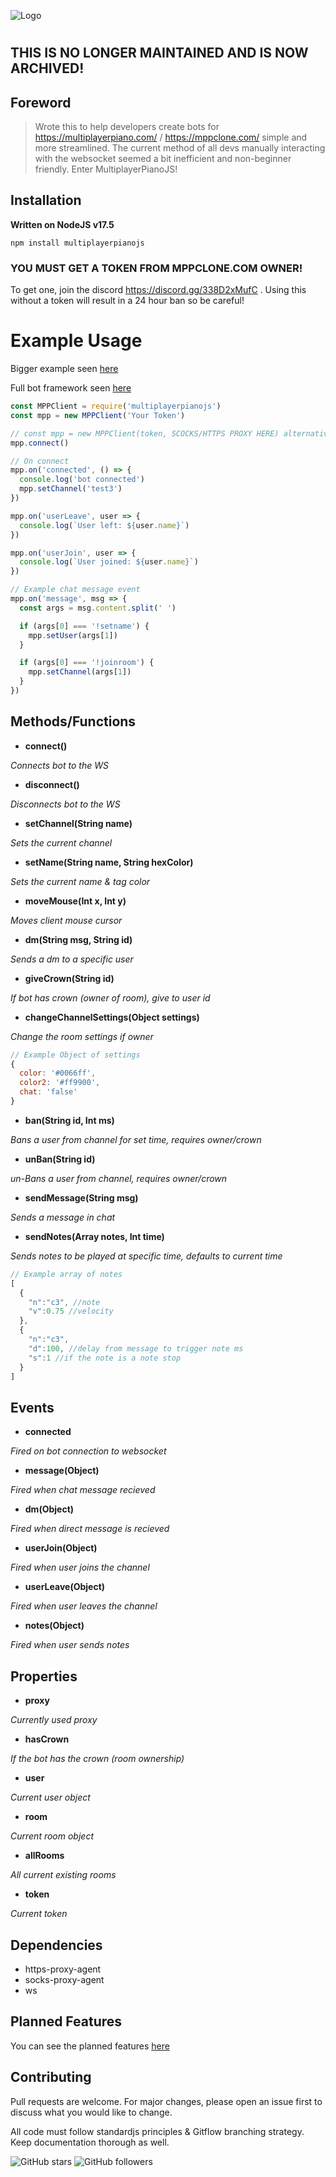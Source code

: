 ![Logo](https://i.imgur.com/tEXHZfc.png)
#

## THIS IS NO LONGER MAINTAINED AND IS NOW ARCHIVED!

## Foreword

> Wrote this to help developers create bots for https://multiplayerpiano.com/ / https://mppclone.com/ simple and more streamlined. The current method of all devs manually interacting with the websocket seemed a bit inefficient and non-beginner friendly. Enter MultiplayerPianoJS!

## Installation
**Written on NodeJS v17.5**

`npm install multiplayerpianojs`

### YOU MUST GET A TOKEN FROM MPPCLONE.COM OWNER!
To get one, join the discord https://discord.gg/338D2xMufC . Using this without a token will result in a 24 hour ban so be careful!

# Example Usage
Bigger example seen [here](https://github.com/GagePielsticker/MultiplayerPianoJS/blob/master/examples/)

Full bot framework seen [here](https://github.com/GagePielsticker/MPP-Bot-Template)
```js
const MPPClient = require('multiplayerpianojs')
const mpp = new MPPClient('Your Token')

// const mpp = new MPPClient(token, SCOCKS/HTTPS PROXY HERE) alternatively
mpp.connect()

// On connect
mpp.on('connected', () => {
  console.log('bot connected')
  mpp.setChannel('test3')
})

mpp.on('userLeave', user => {
  console.log(`User left: ${user.name}`)
})

mpp.on('userJoin', user => {
  console.log(`User joined: ${user.name}`)
})

// Example chat message event
mpp.on('message', msg => {
  const args = msg.content.split(' ')

  if (args[0] === '!setname') {
    mpp.setUser(args[1])
  }

  if (args[0] === '!joinroom') {
    mpp.setChannel(args[1])
  }
})

```
## Methods/Functions

- **connect()**

_Connects bot to the WS_

- **disconnect()**

_Disconnects bot to the WS_

- **setChannel(String name)**

_Sets the current channel_

- **setName(String name, String hexColor)**

_Sets the current name & tag color_

- **moveMouse(Int x, Int y)**

_Moves client mouse cursor_

- **dm(String msg, String id)**

_Sends a dm to a specific user_

- **giveCrown(String id)**

_If bot has crown (owner of room), give to user id_

- **changeChannelSettings(Object settings)**

_Change the room settings if owner_

```js
// Example Object of settings
{
  color: '#0066ff',
  color2: '#ff9900',
  chat: 'false'
}
```
- **ban(String id, Int ms)**

_Bans a user from channel for set time, requires owner/crown_

- **unBan(String id)**

_un-Bans a user from channel, requires owner/crown_

- **sendMessage(String msg)**

_Sends a message in chat_

- **sendNotes(Array notes, Int time)**

_Sends notes to be played at specific time, defaults to current time_

```js
// Example array of notes
[
  {
    "n":"c3", //note
    "v":0.75 //velocity
  },
  {
    "n":"c3",
    "d":100, //delay from message to trigger note ms
    "s":1 //if the note is a note stop
  }
]
```


## Events
- **connected**

_Fired on bot connection to websocket_

- **message(Object)**

_Fired when chat message recieved_

- **dm(Object)**

_Fired when direct message is recieved_

- **userJoin(Object)**

_Fired when user joins the channel_

- **userLeave(Object)**

_Fired when user leaves the channel_

- **notes(Object)**

_Fired when user sends notes_

## Properties

- **proxy**

_Currently used proxy_

- **hasCrown**

_If the bot has the crown (room ownership)_

- **user**

_Current user object_

- **room**

_Current room object_

- **allRooms**

_All current existing rooms_

- **token**

_Current token_

## Dependencies
- https-proxy-agent
- socks-proxy-agent
- ws

## Planned Features
You can see the planned features [here](https://github.com/GagePielsticker/MultiplayerPianoJS/blob/master/TODO.md)

## Contributing
Pull requests are welcome. For major changes, please open an issue first to discuss what you would like to change.

All code must follow standardjs principles & Gitflow branching strategy. Keep documentation thorough as well.

![GitHub stars](https://img.shields.io/github/stars/gagepielsticker/MultiplayerPianoJS?style=social)
![GitHub followers](https://img.shields.io/github/followers/gagepielsticker?style=social)

